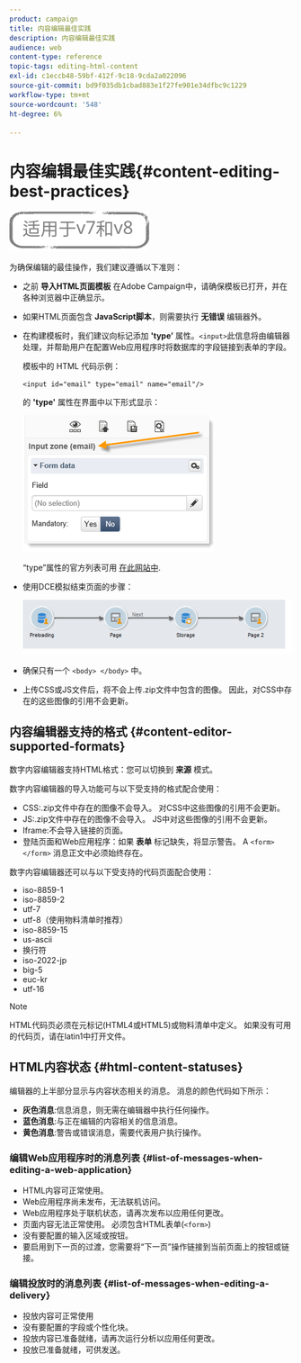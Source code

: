 ```yaml
---
product: campaign
title: 内容编辑最佳实践
description: 内容编辑最佳实践
audience: web
content-type: reference
topic-tags: editing-html-content
exl-id: c1eccb48-59bf-412f-9c18-9cda2a022096
source-git-commit: bd9f035db1cbad883e1f27fe901e34dfbc9c1229
workflow-type: tm+mt
source-wordcount: '548'
ht-degree: 6%

---
```


# 内容编辑最佳实践{#content-editing-best-practices}

![](../../assets/common.svg)

为确保编辑的最佳操作，我们建议遵循以下准则：

* 之前 **导入HTML页面模板** 在Adobe Campaign中，请确保模板已打开，并在各种浏览器中正确显示。
* 如果HTML页面包含 **JavaScript脚本**，则需要执行 **无错误** 编辑器外。
* 在构建模板时，我们建议向标记添加 **&#39;type’** 属性。`<input>`此信息将由编辑器处理，并帮助用户在配置Web应用程序时将数据库的字段链接到表单的字段。

   模板中的 HTML 代码示例：

   ```
   <input id="email" type="email" name="email"/>
   ```

   的 **&#39;type&#39;** 属性在界面中以下形式显示：

   ![](assets/dce_sidebar_inputtypechanges.png)

   “type”属性的官方列表可用 [在此网站中](https://www.w3schools.com/tags/att_input_type.asp).

* 使用DCE模拟结束页面的步骤：

   ![](assets/dce_enchainement.png)

* 确保只有一个 `<body> </body>` 中。
* 上传CSS或JS文件后，将不会上传.zip文件中包含的图像。 因此，对CSS中存在的这些图像的引用不会更新。

## 内容编辑器支持的格式 {#content-editor-supported-formats}

数字内容编辑器支持HTML格式：您可以切换到 **来源** 模式。

数字内容编辑器的导入功能可与以下受支持的格式配合使用：

* CSS:.zip文件中存在的图像不会导入。 对CSS中这些图像的引用不会更新。
* JS:.zip文件中存在的图像不会导入。 JS中对这些图像的引用不会更新。
* Iframe:不会导入链接的页面。
* 登陆页面和Web应用程序：如果 **表单** 标记缺失，将显示警告。 A `<form> </form>` 消息正文中必须始终存在。

数字内容编辑器还可以与以下受支持的代码页面配合使用：

* iso-8859-1
* iso-8859-2
* utf-7
* utf-8（使用物料清单时推荐）
* iso-8859-15
* us-ascii
* 换行符
* iso-2022-jp
* big-5
* euc-kr
* utf-16

>[!NOTE]
>
>HTML代码页必须在元标记(HTML4或HTML5)或物料清单中定义。 如果没有可用的代码页，请在latin1中打开文件。

## HTML内容状态 {#html-content-statuses}

编辑器的上半部分显示与内容状态相关的消息。 消息的颜色代码如下所示：

* **灰色消息**:信息消息，则无需在编辑器中执行任何操作。
* **蓝色消息**:与正在编辑的内容相关的信息消息。
* **黄色消息**:警告或错误消息，需要代表用户执行操作。

### 编辑Web应用程序时的消息列表 {#list-of-messages-when-editing-a-web-application}

* HTML内容可正常使用。
* Web应用程序尚未发布，无法联机访问。
* Web应用程序处于联机状态，请再次发布以应用任何更改。
* 页面内容无法正常使用。 必须包含HTML表单(`<form>`)
* 没有要配置的输入区域或按钮。
* 要启用到下一页的过渡，您需要将“下一页”操作链接到当前页面上的按钮或链接。

### 编辑投放时的消息列表 {#list-of-messages-when-editing-a-delivery}

* 投放内容可正常使用
* 没有要配置的字段或个性化块。
* 投放内容已准备就绪，请再次运行分析以应用任何更改。
* 投放已准备就绪，可供发送。
